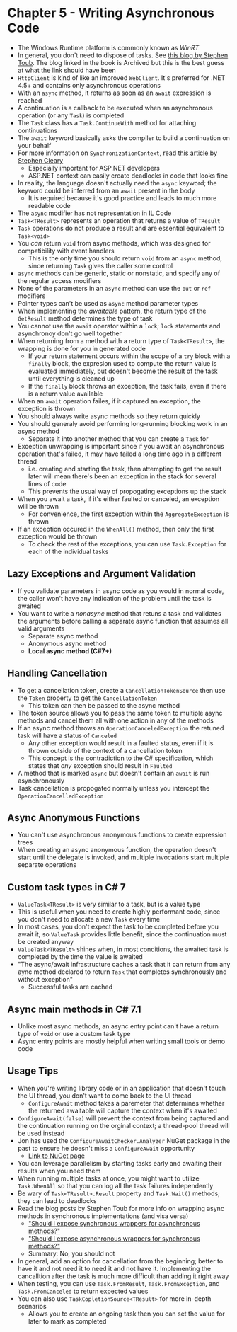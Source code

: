 # Chapter 5 - Writing Asynchronous Code

- The Windows Runtime platform is commonly known as *WinRT*
- In general, you don't need to dispose of tasks. See [this blog by Stephen Toub](https://devblogs.microsoft.com/pfxteam/do-i-need-to-dispose-of-tasks/). The blog linked in the book is Archived but this is the best guess at what the link should have been
- `HttpClient` is kind of like an improved `WebClient`. It's preferred for .NET 4.5+ and contains only asynchronous operations
- With an `async` method, it returns as soon as an `await` expression is reached
- A continuation is a callback to be executed when an asynchronous operation (or any `Task`) is completed
- The `Task` class has a `Task.ContinueWith` method for attaching continuations
- The `await` keyword basically asks the compiler to build a continuation on your behalf
- For more information on `SynchronizationContext`, read [this article by Stephen Cleary](https://docs.microsoft.com/en-us/archive/msdn-magazine/2011/february/msdn-magazine-parallel-computing-it-s-all-about-the-synchronizationcontext)
  - Especially important for ASP.NET developers
  - ASP.NET context can easily create deadlocks in code that looks fine
- In reality, the language doesn't actually need the `async` keyword; the keyword could be inferred from an `await` present in the body
  - It is required because it's good practice and leads to much more readable code
- The `async` modifier has not representation in IL Code
- `Task<TResult>` represents an operation that returns a value of `TResult`
- `Task` operations do not produce a result and are essential equivalent to `Task<void>`
- You *can* return `void` from async methods, which was designed for compatibility with event handlers
  - This is the only time you should return `void` from an `async` method, since returning `Task` gives the caller some control
- `async` methods can be generic, static or nonstatic, and specify any of the regular access modifiers
- None of the parameters in an `async` method can use the `out` or `ref` modifiers
- Pointer types can't be used as `async` method parameter types
- When implementing the *awaitable* pattern, the return type of the `GetResult` method determines the type of task
- You cannot use the `await` operator within a `lock`; `lock` statements and asynchronoy don't go well together
- When returning from a method with a return type of `Task<TResult>`, the wrapping is done for you in generated code
  - If your return statement occurs within the scope of a `try` block with a `finally` block, the expresion used to compute the return value is evaluated immediately, but doesn't become the result of the task until everything is cleaned up
  - If the `finally` block throws an exception, the task fails, even if there is a return value available
- When an `await` operation failes, if it captured an exception, the exception is thrown
- You should always write async methods so they return quickly
- You should generaly avoid performing long-running blocking work in an async method
  - Separate it into another method that you can create a `Task` for
- Exception unwrapping is important since if you await an asynchronous operation that's failed, it may have failed a long time ago in a different thread
  - i.e. creating and starting the task, then attempting to get the result later will mean there's been an exception in the stack for several lines of code
  - This prevents the usual way of propogating exceptions up the stack
- When you await a task, if it's either faulted or canceled, an exception will be thrown
  - For convenience, the first exception within the `AggregateException` is thrown
- If an exception occured in the `WhenAll()` method, then only the first exception would be thrown
  - To check the rest of the exceptions, you can use `Task.Exception` for each of the individual tasks

## Lazy Exceptions and Argument Validation

- If you validate parameters in async code as you would in normal code, the caller won't have any indication of the problem until the task is awaited
- You want to write a *nonasync* method that retuns a task and validates the arguments before calling a separate async function that assumes all valid arguments
  - Separate async method
  - Anonymous async method
  - **Local async method (C#7+)**

## Handling Cancellation

- To get a cancellation token, create a `CancellationTokenSource` then use the `Token` property to get the `CancellationToken`
  - This token can then be passed to the async method
- The token source allows you to pass the same token to multiple async methods and cancel them all with one action in any of the methods
- If an async method throws an `OperationCanceledException` the retuned task will have a status of `Canceled`
  - Any other exception would result in a faulted status, even if it is thrown outside of the context of a cancellation token
  - This concept is the contradiction to the C# specification, which states that *any* exception should result in `Faulted`
- A method that is marked `async` but doesn't contain an `await` is run asynchronously
- Task cancellation is propogated normally unless you intercept the `OperationCancelledException`

## Async Anonymous Functions

- You can't use asynchronous anonymous functions to create expression trees
- When creating an async anonymous function, the operation doesn't start until the delegate is invoked, and multiple invocations start multiple separate operations

## Custom task types in C\# 7

- `ValueTask<TResult>` is very similar to a task, but is a value type
- This is useful when you need to create highly performant code, since you don't need to allocate a new `Task` every time
- In most cases, you don't expect the task to be completed before you await it, so `ValueTask` provides little benefit, since the continuation must be created anyway
- `ValueTask<TResult>` shines when, in most conditions, the awaited task is completed by the time the value is awaited
- "The async/await infrastructure caches a task that it can return from any aync method declared to return `Task` that completes synchronously and without exception"
  - Successful tasks are cached

## Async main methods in C\# 7.1

- Unlike most async methods, an async entry point can't have a return type of `void` or use a custom task type
- Async entry points are mostly helpful when writing small tools or demo code

## Usage Tips

- When you're writing library code or in an application that doesn't touch the UI thread, you don't want to come back to the UI thread
  - `ConfigureAwait` method takes a paremeter that determines whether the returned awaitable will capture the context when it's awaited
- `ConfigureAwait(false)` will prevent the context from being captured and the continuation running on the orginal context; a thread-pool thread will be used instead
- Jon has used the `ConfigureAwaitChecker.Analyzer` NuGet package in the past to ensure he doesn't miss a `ConfigureAwait` opportunity
  - [Link to NuGet page](https://www.nuget.org/packages/ConfigureAwaitChecker.Analyzer/)
- You can leverage parallelism by starting tasks early and awaiting their results when you need them
- When running multiple tasks at once, you might want to utilize `Task.WhenAll` so that you can log all the task failures independently
- Be wary of `Task<TResult>.Result` property and `Task.Wait()` methods; they can lead to deadlocks
- Read the blog posts by Stephen Toub for more info on wrapping async methods in synchronous implementations (and visa versa)
  - ["Should I expose synchronous wrappers for asynchronous methods?"](https://devblogs.microsoft.com/pfxteam/should-i-expose-synchronous-wrappers-for-asynchronous-methods/)
  - ["Should I expose asynchronous wrappers for synchronous methods?"](https://devblogs.microsoft.com/pfxteam/should-i-expose-asynchronous-wrappers-for-synchronous-methods/)
  - Summary: No, you should not
- In general, add an option for cancellation from the beginning; better to have it and not need it to need it and not have it. Implementing the cancalltion after the task is much more difficult than adding it right away
- When testing, you can use `Task.FromResult`, `Task.FromException`, and `Task.FromCanceled` to return expected values
- You can also use `TaskCopletionSource<TResult>` for more in-depth scenarios
  - Allows you to create an ongoing task then you can set the value for later to mark as completed
